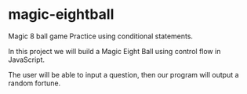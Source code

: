# magic-eightball
Magic 8 ball game
Practice using conditional statements.

In this project we will build a Magic Eight Ball using control flow in JavaScript.

The user will be able to input a question, then our program will output a random fortune.
